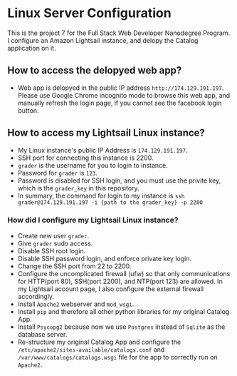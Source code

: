 # Linux Server Configuration

This is the project 7 for the Full Stack Web Developer Nanodegree Program. I configure an Amazon Lightsail instance, and delopy the Catalog application on it.

## How to access the delopyed web app?

- Web app is delopyed in the public IP address ```http://174.129.191.197```. Please use Google Chrome incognito mode to browse this web app, and manually refresh the login page, if you cannot see the facebook login button.

## How to access my Lightsail Linux instance?

- My Linux instance's public IP Address is ```174.129.191.197```.
- SSH port for connecting this instance is 2200.
- ```grader``` is the username for you to login to instance.
- Password for ```grader``` is ```123```.
- Password is disabled for SSH login, and you must use the privite key, which is the ```grader_key``` in this repository.
- In summary, the command for login to my instance is
```ssh grader@174.129.191.197 -i {path to the grader_key} -p 2200```

### How did I configure my Lightsail Linux instance?

- Create new user ```grader```.
- Give ```grader``` sudo access.
- Disable SSH root login.
- Disable SSH password login, and enforce private key login.
- Change the SSH port from 22 to 2200.
- Configure the uncomplicated firewall (ufw) so that only communications for HTTP(port 80), SSH(port 2200), and NTP(port 123) are allowed. In my Lightsail account page, I also configure the external firewall accordingly.
- Install ```Apache2``` webserver and ```mod_wsgi```.
- Install ```pip``` and therefore all other python libraries for my original Catalog App.
- Install ```Psycopg2``` because now we use ```Postgres``` instead of ```Sqlite``` as the database server.
- Re-structure my original Catalog App and configure the ```/etc/apache2/sites-available/catalogs.conf``` and ```/var/www/catalogs/catalogs.wsgi``` file for the app to correctly run on ```Apache2```.
